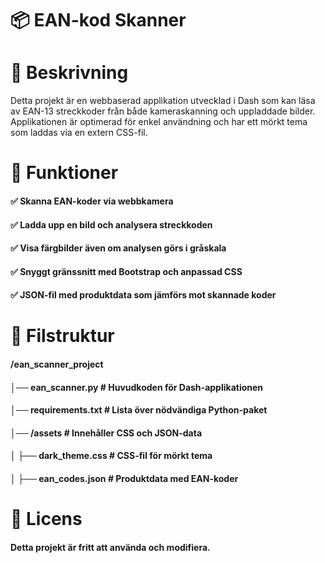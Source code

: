 # 📦 EAN-kod Skanner
#
# 📝 Beskrivning
Detta projekt är en webbaserad applikation utvecklad i Dash som kan läsa av EAN-13 streckkoder från både kameraskanning och uppladdade bilder. Applikationen är optimerad för enkel användning och har ett mörkt tema som laddas via en extern CSS-fil.

# 🚀 Funktioner
#### ✅ Skanna EAN-koder via webbkamera
#### ✅ Ladda upp en bild och analysera streckkoden
#### ✅ Visa färgbilder även om analysen görs i gråskala
#### ✅ Snyggt gränssnitt med Bootstrap och anpassad CSS
#### ✅ JSON-fil med produktdata som jämförs mot skannade koder

# 📁 Filstruktur
#### /ean_scanner_project
#### │── ean_scanner.py        # Huvudkoden för Dash-applikationen
#### │── requirements.txt      # Lista över nödvändiga Python-paket
#### │── /assets               # Innehåller CSS och JSON-data
#### │   ├── dark_theme.css    # CSS-fil för mörkt tema
#### │   ├── ean_codes.json    # Produktdata med EAN-koder



# 📜 Licens
#### Detta projekt är fritt att använda och modifiera.


